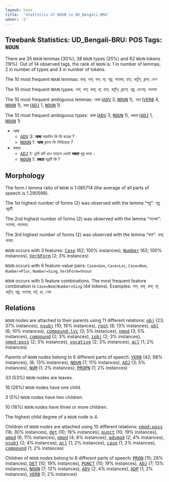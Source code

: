 ```yaml
---
layout: base
title:  'Statistics of NOUN in UD_Bengali-BRU'
udver: '2'
---
```


## Treebank Statistics: UD_Bengali-BRU: POS Tags: `NOUN`

There are 35 `NOUN` lemmas (30%), 38 `NOUN` types (25%) and 62 `NOUN` tokens (19%).
Out of 14 observed tags, the rank of `NOUN` is: 1 in number of lemmas, 2 in number of types and 3 in number of tokens.

The 10 most frequent `NOUN` lemmas: <em>বাবা, নাম, গান, মা, গল্প, পতাকা, হাত, কার্টুন, ক্লাস, দেশ</em>

The 10 most frequent `NOUN` types:  <em>নাম, গান, বাবা, মা, হাত, কার্টুন, ক্লাসে, গল্প, দেশের, পতাকা</em>

The 10 most frequent ambiguous lemmas: <em>আজ</em> (<tt><a href="bn_bru-pos-ADV.html">ADV</a></tt> 3, <tt><a href="bn_bru-pos-NOUN.html">NOUN</a></tt> 1), <em>পড়া</em> (<tt><a href="bn_bru-pos-VERB.html">VERB</a></tt> 4, <tt><a href="bn_bru-pos-NOUN.html">NOUN</a></tt> 1), <em>মজা</em> (<tt><a href="bn_bru-pos-ADJ.html">ADJ</a></tt> 1, <tt><a href="bn_bru-pos-NOUN.html">NOUN</a></tt> 1)

The 10 most frequent ambiguous types:  <em>আজ</em> (<tt><a href="bn_bru-pos-ADV.html">ADV</a></tt> 3, <tt><a href="bn_bru-pos-NOUN.html">NOUN</a></tt> 1), <em>মজার</em> (<tt><a href="bn_bru-pos-ADJ.html">ADJ</a></tt> 1, <tt><a href="bn_bru-pos-NOUN.html">NOUN</a></tt> 1)


* <em>আজ</em>
  * <tt><a href="bn_bru-pos-ADV.html">ADV</a></tt> 3: <em><b>আজ</b> সারাদিন কি কি করেছ ?</em>
  * <tt><a href="bn_bru-pos-NOUN.html">NOUN</a></tt> 1: <em><b>আজ</b> ক্লাসে কি শিখিয়েছে ?</em>
* <em>মজার</em>
  * <tt><a href="bn_bru-pos-ADJ.html">ADJ</a></tt> 1: <em>তুমি যদি খাও তাহলে একটা <b>মজার</b> গল্প বলব ।</em>
  * <tt><a href="bn_bru-pos-NOUN.html">NOUN</a></tt> 1: <em><b>মজার</b> গল্পটি কি ?</em>

## Morphology

The form / lemma ratio of `NOUN` is 1.085714 (the average of all parts of speech is 1.290598).

The 1st highest number of forms (2) was observed with the lemma “গল্প”: <em>গল্প, গল্পটি</em>.

The 2nd highest number of forms (2) was observed with the lemma “পতাকা”: <em>পতাকা, পতাকার</em>.

The 3rd highest number of forms (2) was observed with the lemma “বাবা”: <em>বাবা, বাবার</em>.

`NOUN` occurs with 3 features: <tt><a href="bn_bru-feat-Case.html">Case</a></tt> (62; 100% instances), <tt><a href="bn_bru-feat-Number.html">Number</a></tt> (62; 100% instances), <tt><a href="bn_bru-feat-VerbForm.html">VerbForm</a></tt> (2; 3% instances)

`NOUN` occurs with 6 feature-value pairs: `Case=Gen`, `Case=Loc`, `Case=Nom`, `Number=Plur`, `Number=Sing`, `VerbForm=Vnoun`

`NOUN` occurs with 5 feature combinations.
The most frequent feature combination is `Case=Nom|Number=Sing` (44 tokens).
Examples: <em>গান, নাম, বাবা, মা, কার্টুন, গল্প, পতাকা, বই, রং, শেষ</em>


## Relations

`NOUN` nodes are attached to their parents using 11 different relations: <tt><a href="bn_bru-dep-obj.html">obj</a></tt> (23; 37% instances), <tt><a href="bn_bru-dep-nsubj.html">nsubj</a></tt> (10; 16% instances), <tt><a href="bn_bru-dep-root.html">root</a></tt> (8; 13% instances), <tt><a href="bn_bru-dep-obl.html">obl</a></tt> (6; 10% instances), <tt><a href="bn_bru-dep-compound-lvc.html">compound:lvc</a></tt> (3; 5% instances), <tt><a href="bn_bru-dep-nmod.html">nmod</a></tt> (3; 5% instances), <tt><a href="bn_bru-dep-compound.html">compound</a></tt> (2; 3% instances), <tt><a href="bn_bru-dep-iobj.html">iobj</a></tt> (2; 3% instances), <tt><a href="bn_bru-dep-nmod-poss.html">nmod:poss</a></tt> (2; 3% instances), <tt><a href="bn_bru-dep-vocative.html">vocative</a></tt> (2; 3% instances), <tt><a href="bn_bru-dep-acl.html">acl</a></tt> (1; 2% instances)

Parents of `NOUN` nodes belong to 6 different parts of speech: <tt><a href="bn_bru-pos-VERB.html">VERB</a></tt> (42; 68% instances),  (8; 13% instances), <tt><a href="bn_bru-pos-NOUN.html">NOUN</a></tt> (7; 11% instances), <tt><a href="bn_bru-pos-ADJ.html">ADJ</a></tt> (3; 5% instances), <tt><a href="bn_bru-pos-NUM.html">NUM</a></tt> (1; 2% instances), <tt><a href="bn_bru-pos-PROPN.html">PROPN</a></tt> (1; 2% instances)

33 (53%) `NOUN` nodes are leaves.

16 (26%) `NOUN` nodes have one child.

3 (5%) `NOUN` nodes have two children.

10 (16%) `NOUN` nodes have three or more children.

The highest child degree of a `NOUN` node is 4.

Children of `NOUN` nodes are attached using 10 different relations: <tt><a href="bn_bru-dep-nmod-poss.html">nmod:poss</a></tt> (16; 30% instances), <tt><a href="bn_bru-dep-det.html">det</a></tt> (10; 19% instances), <tt><a href="bn_bru-dep-punct.html">punct</a></tt> (10; 19% instances), <tt><a href="bn_bru-dep-amod.html">amod</a></tt> (6; 11% instances), <tt><a href="bn_bru-dep-nmod.html">nmod</a></tt> (4; 8% instances), <tt><a href="bn_bru-dep-advmod.html">advmod</a></tt> (2; 4% instances), <tt><a href="bn_bru-dep-nsubj.html">nsubj</a></tt> (2; 4% instances), <tt><a href="bn_bru-dep-acl.html">acl</a></tt> (1; 2% instances), <tt><a href="bn_bru-dep-case.html">case</a></tt> (1; 2% instances), <tt><a href="bn_bru-dep-compound.html">compound</a></tt> (1; 2% instances)

Children of `NOUN` nodes belong to 8 different parts of speech: <tt><a href="bn_bru-pos-PRON.html">PRON</a></tt> (15; 28% instances), <tt><a href="bn_bru-pos-DET.html">DET</a></tt> (10; 19% instances), <tt><a href="bn_bru-pos-PUNCT.html">PUNCT</a></tt> (10; 19% instances), <tt><a href="bn_bru-pos-ADJ.html">ADJ</a></tt> (7; 13% instances), <tt><a href="bn_bru-pos-NOUN.html">NOUN</a></tt> (7; 13% instances), <tt><a href="bn_bru-pos-ADV.html">ADV</a></tt> (2; 4% instances), <tt><a href="bn_bru-pos-ADP.html">ADP</a></tt> (1; 2% instances), <tt><a href="bn_bru-pos-VERB.html">VERB</a></tt> (1; 2% instances)

